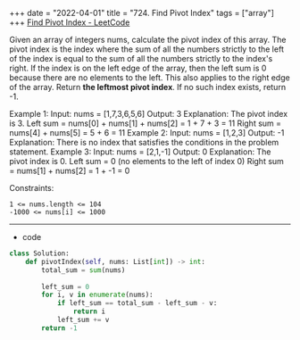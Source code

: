 +++ 
date = "2022-04-01"
title = "724. Find Pivot Index"
tags = ["array"]
+++
[Find Pivot Index - LeetCode](https://leetcode.com/problems/find-pivot-index/)

Given an array of integers nums, calculate the pivot index of this array.
The pivot index is the index where the sum of all the numbers strictly to the left of the index is equal to the sum of all the numbers strictly to the index's right.
If the index is on the left edge of the array, then the left sum is 0 because there are no elements to the left. This also applies to the right edge of the array.
Return __the leftmost pivot index__. If no such index exists, return -1.
 
Example 1:
Input: nums = [1,7,3,6,5,6] Output: 3 Explanation: The pivot index is 3. Left sum = nums[0] + nums[1] + nums[2] = 1 + 7 + 3 = 11 Right sum = nums[4] + nums[5] = 5 + 6 = 11 
Example 2:
Input: nums = [1,2,3] Output: -1 Explanation: There is no index that satisfies the conditions in the problem statement.
Example 3:
Input: nums = [2,1,-1] Output: 0 Explanation: The pivot index is 0. Left sum = 0 (no elements to the left of index 0) Right sum = nums[1] + nums[2] = 1 + -1 = 0 
 
Constraints:

	1 <= nums.length <= 104
	-1000 <= nums[i] <= 1000

---
- code
```py
class Solution:
    def pivotIndex(self, nums: List[int]) -> int:
        total_sum = sum(nums)
        
        left_sum = 0
        for i, v in enumerate(nums):
            if left_sum == total_sum - left_sum - v: 
                return i
            left_sum += v
        return -1
```

